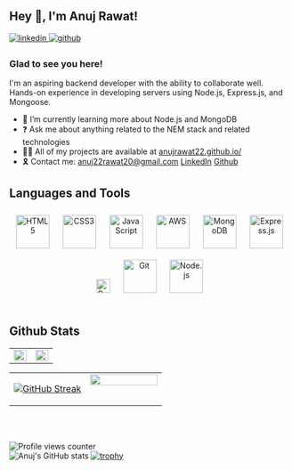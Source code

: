 ## Hey 👋, I'm Anuj Rawat!  
  
<div style="display: flex , justify-content : center">
  <a href="https://www.linkedin.com/in/anuj-rawat-abb163219/">
<img src=https://img.shields.io/badge/linkedin-%231E77B5.svg?&style=for-the-badge&logo=linkedin&logoColor=white alt=linkedin style="margin-bottom: 5px;" />
</a>
<a href="https://github.com/anujrawat22" >
<img src=https://img.shields.io/badge/github-%2324292e.svg?&style=for-the-badge&logo=github&logoColor=white target="_blank" alt=github style="margin-bottom: 5px;" />
</a> 
  </div>
 
  
### Glad to see you here!  
I'm an aspiring backend developer with the ability to collaborate well.
Hands-on experience in developing servers using  Node.js, Express.js, and Mongoose.
  
- 🌱 I’m currently learning more about Node.js and MongoDB  
- ❓ Ask me about anything related to the NEM stack and related technologies  
- 👨‍💻 All of my projects are available at <a href='https://anujrawat22.github.io/' target="_blank">anujrawat22.github.io/</a>
- 🎗️ Contact me: anuj22rawat20@gmail.com   <a target="_blank" href="https://github.com/anujrawat22">LinkedIn</a> <a target="_blank" href="https://github.com/anujrawat22" >Github </a>

  
## Languages and Tools  
<div align="center">  
<a href="https://en.wikipedia.org/wiki/HTML5" target="_blank"><img style="margin: 10px" src="https://profilinator.rishav.dev/skills-assets/html5-original-wordmark.svg" alt="HTML5" height="60" /></a>  
 <a href="https://www.w3schools.com/css/" target="_blank"><img style="margin: 10px" src="https://profilinator.rishav.dev/skills-assets/css3-original-wordmark.svg" alt="CSS3" height="60" /></a>  
<a href="https://www.javascript.com/" target="_blank"><img style="margin: 10px" src="https://profilinator.rishav.dev/skills-assets/javascript-original.svg" alt="JavaScript" height="60" /></a>  
<a href="https://aws.amazon.com/" target="_blank"><img style="margin: 10px" src="https://profilinator.rishav.dev/skills-assets/amazonwebservices-original-wordmark.svg" alt="AWS" height="60" /></a>  
<a href="https://www.mongodb.com/" target="_blank"><img style="margin: 10px" src="https://profilinator.rishav.dev/skills-assets/mongodb-original-wordmark.svg" alt="MongoDB" height="60" /></a>  
<a href="https://expressjs.com/" target="_blank"><img style="margin: 10px" src="https://profilinator.rishav.dev/skills-assets/express-original-wordmark.svg" alt="Express.js" height="60" /></a>  
<a href="https://www.gnu.org/software/bash/" target="_blank"><img style="margin: 10px" src="https://profilinator.rishav.dev/skills-assets/gnu_bash-icon.svg" alt="Bash" height="25" /></a>  
<a href="https://github.com/" target="_blank"><img style="margin: 10px" src="https://profilinator.rishav.dev/skills-assets/git-scm-icon.svg" alt="Git" height="60" /></a>  
<a href="https://nodejs.org/" target="_blank"><img style="margin: 10px" src="https://profilinator.rishav.dev/skills-assets/nodejs-original-wordmark.svg" alt="Node.js" height="60" /></a>  
</div>  

<br/>  


## Github Stats  
<table><tr><td valign="top" width="50%">

<img src="https://github-readme-stats.vercel.app/api?username=Ankeshkewat&show_icons=true&count_private=true&hide_border=true" align="left" style="width: 100%" />

</td><td valign="top" width="50%">

<img src="https://33.media.tumblr.com/1e568035178b1f4f13559a7068172319/tumblr_ninugsLO3F1tgyrb1o1_500.gif" align="left" style="width: 100%" />

</td></tr></table>  

<table><tr><td valign="top" width="50%">

[![GitHub Streak](https://github-readme-streak-stats.herokuapp.com?user=anujrawat22)](https://git.io/streak-stats)

</td><td valign="top" width="50%">

<img src="https://user-images.githubusercontent.com/55389276/140866485-8fb1c876-9a8f-4d6a-98dc-08c4981eaf70.gif" align="left" style="width: 100%" />
</td></tr></table>  



 <br/>


<br/>  

![Profile views counter](https://komarev.com/ghpvc/?username=anujrawat22&&style=flat-square)  
![Anuj's GitHub stats](https://github-readme-stats.vercel.app/api?username=anujrawat22&show_icons=true&theme=transparent)
[![trophy](https://github-profile-trophy.vercel.app/?username=anujrawat22)](https://github.com/anujrawat22/github-profile-trophy)
